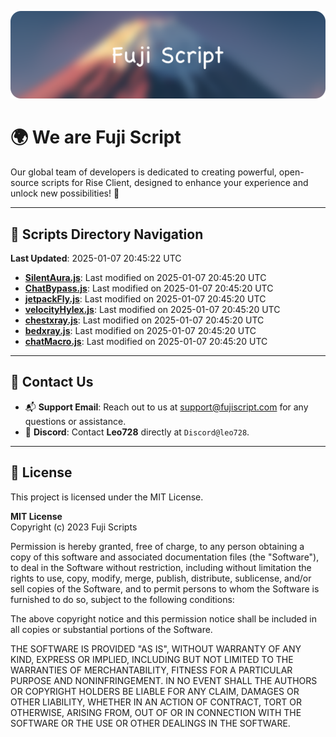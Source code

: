 ![Banner](.github/b.webp)

# 🌍 **We are Fuji Script**

Our global team of developers is dedicated to creating powerful, open-source scripts for Rise Client, designed to enhance your experience and unlock new possibilities! 🌟

---
<!-- SCRIPTS_NAVIGATION_START -->
## 📂 **Scripts Directory Navigation**

**Last Updated**: 2025-01-07 20:45:22 UTC

- **[SilentAura.js](scripts/SilentAura.js)**: Last modified on 2025-01-07 20:45:20 UTC
- **[ChatBypass.js](scripts/ChatBypass.js)**: Last modified on 2025-01-07 20:45:20 UTC
- **[jetpackFly.js](scripts/jetpackFly.js)**: Last modified on 2025-01-07 20:45:20 UTC
- **[velocityHylex.js](scripts/velocityHylex.js)**: Last modified on 2025-01-07 20:45:20 UTC
- **[chestxray.js](scripts/chestxray.js)**: Last modified on 2025-01-07 20:45:20 UTC
- **[bedxray.js](scripts/bedxray.js)**: Last modified on 2025-01-07 20:45:20 UTC
- **[chatMacro.js](scripts/chatMacro.js)**: Last modified on 2025-01-07 20:45:20 UTC

<!-- SCRIPTS_NAVIGATION_END -->

---

## 💬 **Contact Us**  
- 📬 **Support Email**: Reach out to us at [support@fujiscript.com](mailto:support@fujiscript.com) for any questions or assistance.  
- 💬 **Discord**: Contact **Leo728** directly at `Discord@leo728`.

---

## 📜 **License**

This project is licensed under the MIT License.  

**MIT License**  
Copyright (c) 2023 Fuji Scripts  

Permission is hereby granted, free of charge, to any person obtaining a copy of this software and associated documentation files (the "Software"), to deal in the Software without restriction, including without limitation the rights to use, copy, modify, merge, publish, distribute, sublicense, and/or sell copies of the Software, and to permit persons to whom the Software is furnished to do so, subject to the following conditions:  

The above copyright notice and this permission notice shall be included in all copies or substantial portions of the Software.  

THE SOFTWARE IS PROVIDED "AS IS", WITHOUT WARRANTY OF ANY KIND, EXPRESS OR IMPLIED, INCLUDING BUT NOT LIMITED TO THE WARRANTIES OF MERCHANTABILITY, FITNESS FOR A PARTICULAR PURPOSE AND NONINFRINGEMENT. IN NO EVENT SHALL THE AUTHORS OR COPYRIGHT HOLDERS BE LIABLE FOR ANY CLAIM, DAMAGES OR OTHER LIABILITY, WHETHER IN AN ACTION OF CONTRACT, TORT OR OTHERWISE, ARISING FROM, OUT OF OR IN CONNECTION WITH THE SOFTWARE OR THE USE OR OTHER DEALINGS IN THE SOFTWARE.  
